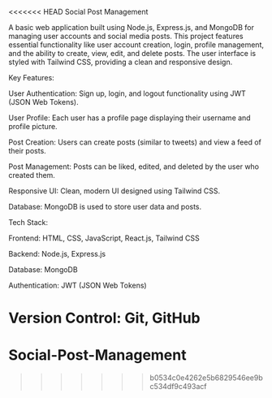<<<<<<< HEAD
Social Post Management

A basic web application built using Node.js, Express.js, and MongoDB for managing user accounts and social media posts. This project features essential functionality like user account creation, login, profile management, and the ability to create, view, edit, and delete posts. The user interface is styled with Tailwind CSS, providing a clean and responsive design.



Key Features:


User Authentication: Sign up, login, and logout functionality using JWT (JSON Web Tokens).

User Profile: Each user has a profile page displaying their username and profile picture.

Post Creation: Users can create posts (similar to tweets) and view a feed of their posts.

Post Management: Posts can be liked, edited, and deleted by the user who created them.

Responsive UI: Clean, modern UI designed using Tailwind CSS.

Database: MongoDB is used to store user data and posts.


Tech Stack:


Frontend: HTML, CSS, JavaScript, React.js, Tailwind CSS

Backend: Node.js, Express.js

Database: MongoDB

Authentication: JWT (JSON Web Tokens)

Version Control: Git, GitHub
=======
# Social-Post-Management
>>>>>>> b0534c0e4262e5b6829546ee9bc534df9c493acf
